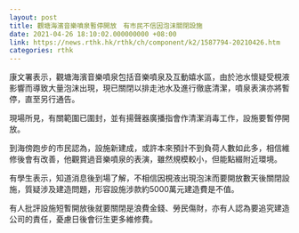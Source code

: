 ```yaml
---
layout: post
title: 觀塘海濱音樂噴泉暫停開放　有市民不信因泡沫關閉設施
date: 2021-04-26 18:10:02.000000000 +08:00
link: https://news.rthk.hk/rthk/ch/component/k2/1587794-20210426.htm
categories: rthk
---
```


康文署表示，觀塘海濱音樂噴泉包括音樂噴泉及互動嬉水區，由於池水懷疑受梘液影響而導致大量泡沫出現，現已關閉以排走池水及進行徹底清潔，噴泉表演亦將暫停，直至另行通告。 

現場所見，有關範圍已圍封，並有揚聲器廣播指會作清潔消毒工作，設施要暫停開放。

到海傍跑步的市民認為，設施新建成，或許本來預計不到負荷人數如此多，相信維修後會有改善，他觀賞過音樂噴泉的表演，雖然規模較小，但能點綴附近環境。

有學生表示，知道消息後到場了解，不相信因梘液出現泡沫而要開放數天後關閉設施，質疑涉及建造問題，形容設施涉款約5000萬元建造費是不值。

有人批評設施短暫開放後就要關閉是浪費金錢、勞民傷財，亦有人認為要追究建造公司的責任，憂慮日後會衍生更多維修費。
